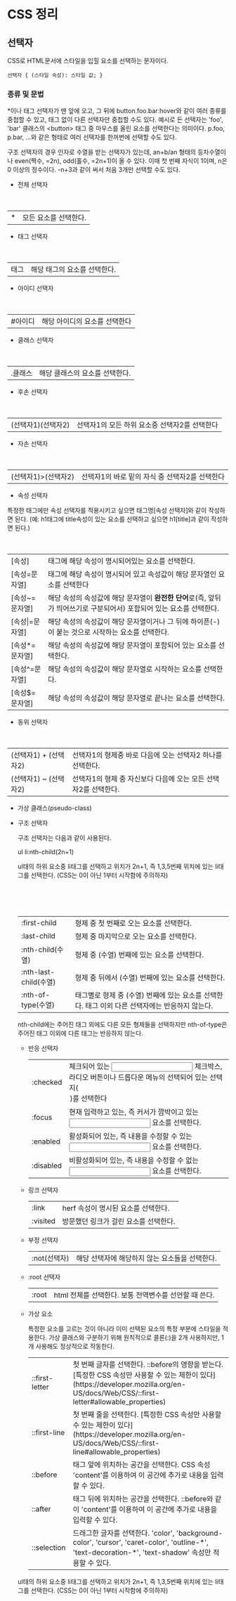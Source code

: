 # CSS 정리

## 선택자

CSS로 HTML문서에 스타일을 입힐 요소를 선택하는 문자이다.

```
선택자 { (스타일 속성): 스타일 값; }
```

### 종류 및 문법

*이나 태그 선택자가 맨 앞에 오고, 그 뒤에 button.foo.bar:hover와 같이 여러 종류를 중첩할 수 있고, 태그 없이 다른 선택자만 중첩할 수도 있다. 예시로 든 선택자는 'foo', 'bar' 클래스의 \<button\> 태그 중 마우스를 올린 요소를 선택한다는 의미이다. p.foo, p.bar, ...와 같은 형태로 여러 선택자를 한꺼번에 선택할 수도 있다.

구조 선택자의 경우 인자로 수열을 받는 선택자가 있는데, an+b/an 형태의 등차수열이나 even(짝수, =2n), odd(홀수, =2n+1)이 올 수 있다. 이때 첫 번째 자식이 1이며, n은 0 이상의 정수이다. -n+3과 같이 써서 처음 3개만 선택할 수도 있다.

- 전체 선택자
<table>
　　<tr>
　　　　<td>*</td>
　　　　<td>모든 요소를 선택한다.</td>
　　</tr>
</table>

- 태그 선택자
<table>
　　<tr>
　　　　<td>태그</td>
　　　　<td>해당 태그의 요소를 선택한다.</td>
　　</tr>
</table>

- 아이디 선택자
<table>
　　<tr>
　　　　<td>#아이디</td>
　　　　<td>해당 아이디의 요소를 선택한다</td>
　　</tr>
</table>

- 클래스 선택자
<table>
　　<tr>
　　　　<td>.클래스</td>
　　　　<td>해당 클래스의 요소를 선택한다.</td>
　　</tr>
</table>

- 후손 선택자
<table>
　　<tr>
　　　　<td>(선택자1)(선택자2)</td>
　　　　<td>선택자1의 모든 하위 요소중 선택자2를 선택한다</td>
　　</tr>
</table>

- 자손 선택자
<table>
　　<tr>
　　　　<td>(선택자1)>(선택자2)</td>
　　　　<td>선택자1의 바로 밑의 자식 중 선택자2를 선택한다</td>
　　</tr>
</table>

- 속성 선택자

특정한 태그에만 속성 선택자를 적용시키고 싶으면 태그명\[속성 선택자\]와 같이 작성하면 된다. (예: h1태그에 title속성이 있는 요소를 선택하고 싶으면 h1\[title\]과 같이 작성하면 된다.)
<table>
　　<tr>
　　　　<td>[속성]</td>
　　　　<td>태그에 해당 속성이 명시되어있는 요소를 선택한다.</td>
　　</tr>
　　<tr>
　　　　<td>[속성=문자열]</td>
　　　　<td>태그에 해당 속성이 명시되어 있고 속성값이 해당 문자열인 요소를 선택한다</td>
　　</tr>
　　<tr>
　　　　<td>[속성~=문자열]</td>
　　　　<td>해당 속성의 속성값에 해당 문자열이 <b>완전한 단어</b>로(즉, 앞뒤가 띄어쓰기로 구분되어서) 포함되어 있는 요소를 선택한다.</td>
　　</tr>
　　<tr>
　　　　<td>[속성|=문자열]</td>
　　　　<td>해당 속성의 속성값이 해당 문자열이거나 그 뒤에 하이픈(-)이 붙는 것으로 시작하는 요소를 선택한다.</td>
　　</tr>
　　<tr>
　　　　<td>[속성*=문자열]</td>
　　　　<td>해당 속성의 속성값에 해당 문자열이 포함되어 있는 요소를 선택한다.</td>
　　</tr>
　　<tr>
　　　　<td>[속성^=문자열]</td>
　　　　<td>해당 속성의 속성값이 해당 문자열로 시작하는 요소를 선택한다.</td>
　　</tr>
　　<tr>
　　　　<td>[속성$=문자열]</td>
　　　　<td>해당 속성의 속성값이 해당 문자열로 끝나는 요소를 선택한다.</td>
　　</tr>
</table>

- 동위 선택자
<table>
　　<tr>
　　　　<td>(선택자1) + (선택자2)</td>
　　　　<td>선택자1의 형제중 바로 다음에 오는 선택자2 하나를 선택한다.</td>
　　</tr>
　　<tr>
　　　　<td>(선택자1) ~ (선택자2)</td>
　　　　<td>선택자1의 형제 중 자신보다 다음에 오는 모든 선택자2를 선택한다.</td>
　　</tr>
</table>

- 가상 클래스(pseudo-class)

- 구조 선택자
	
	구조 선택자는 다음과 같이 사용된다.

	ul li:nth-child(2n+1) 

	ul태의 하위 요소중 li태그를 선택하고 위치가 2n+1, 즉 1,3,5번째 위치에 있는 li태그를 선택한다. (CSS는 0이 아닌 1부터 시작함에 주의하자)
	<table>
　　    	   <tr>
　　　　	        <td>:first-child</td>
　　　　	        <td>형제 중 첫 번째로 오는 요소를 선택한다.</td>
　　   	   </tr>
　　   	   <tr>
　　　　 	       <td>:last-child</td>
　　　　	        <td>형제 중 마지막으로 오는 요소를 선택한다.</td>
　　    	   </tr>
　　    	   <tr>
　　　　 	       <td>:nth-child(수열)</td>
　　　　 	       <td>형제 중 (수열) 번째에 있는 요소를 선택한다.</td>
　　     	   </tr>
　　    	   <tr>
　　　　 	       <td>:nth-last-child(수열)</td>
　　　　 	       <td>형제 중 뒤에서 (수열) 번째에 있는 요소를 선택한다.</td>
　　     	   </tr>
　　     	   <tr>
　　　　  	      <td>:nth-of-type(수열)</td>
　　　　   	     <td>태그별로 형제 중 (수열) 번째에 있는 요소를 선택한다. 태그 이외 다른 선택자에는 반응하지 않는다.</td>
　　       	   </tr>
　　   	 </table>

nth-child에는 주어진 태그 외에도 다른 모든 형제들을 선택하지만 nth-of-type은 주어진 태그 이외에 다른 태그는 반응하지 않는다.

- 반응 선택자
	
	<table>
		<tr>
			<td>:checked</td>
			<td>체크되어 있는 <input> 체크박스, 라디오 버튼이나 드롭다운 메뉴의 선택되어 있는 선택지(<option>)를 선택한다</td>
		</tr>
		<tr>
			<td>:focus</td>
			<td>현재 입력하고 있는, 즉 커서가 깜박이고 있는 <input> 요소를 선택한다.</td>
		</tr>
		<tr>
			<td>:enabled</td>
			<td>활성화되어 있는, 즉 내용을 수정할 수 있는 <input> 요소를 선택한다.</td>
		</tr>
		<tr>
			<td>:disabled</td>
			<td>비활성화되어 있는, 즉 내용을 수정할 수 없는 <input> 요소를 선택한다.</td>
		</tr>
	</table>

- 링크 선택자

	<table>
		<tr>
			<td>:link</td>
			<td>herf 속성이 명시된 <a>요소를 선택한다.</td>
		</tr>
		<tr>
			<td>:visited</td>
			<td>방문했던 링크가 걸린 <a> 요소를 선택한다.</td>
		</tr>
	</table>
	
- 부정 선택자

	<table>
		<tr>
			<td>:not(선택자)</td>
			<td>해당 선택자에 해당하지 않는 요소들을 선택한다.</td>
		</tr>
	</table>

- :root 선택자

	<table>
		<tr>
			<td>:root</td>
			<td>html 전체를 선택한다. 보통 전역변수를 선언할 때 쓴다.</td>
		</tr>
	</table>

- 가상 요소
	
	특정한 요소를 고르는 것이 아니라 이미 선택된 요소의 특정 부분에 스타일을 적용한다. 가상 클래스와 구분하기 위해 원칙적으로 콜론(:)을 2개 사용하지만, 1개 사용해도 정상적으로 작동한다.

	<table>
		<tr>
			<td>::first-letter</td>
			<td>첫 번째 글자를 선택한다. ::before의 영향을 받는다. [특정한 CSS 속성만 사용할 수 있는 제한이 있다](https://developer.mozilla.org/en-US/docs/Web/CSS/::first-letter#allowable_properties)</td>
		</tr>
		<tr>
			<td>::first-line</td>
			<td>첫 번째 줄을 선택한다. [특정한 CSS 속성만 사용할 수 있는 제한이 있다](https://developer.mozilla.org/en-US/docs/Web/CSS/::first-line#allowable_properties)</td>
		</tr>
		<tr>
			<td>::before</td>
			<td>태그 앞에 위치하는 공간을 선택한다. CSS 속성 'content'를 이용하여 이 공간에 추가로 내용을 입력할 수 있다.</td>
		</tr>
		<tr>
			<td>::after</td>
			<td>태그 뒤에 위치하는 공간을 선택한다. ::before와 같이 'content'를 이용하여 이 공간에 추가로 내용을 입력할 수 있다.</td>
		</tr>
		<tr>
			<td>::selection</td>
			<td>드래그한 글자를 선택한다. 'color', 'background-color', 'cursor', 'caret-color', 'outline-*', 'text-decoration-*', 'text-shadow' 속성만 적용할 수 있다.</td>
		</tr>
	</table>		
ul태의 하위 요소중 li태그를 선택하고 위치가 2n+1, 즉 1,3,5번째 위치에 있는 li태그를 선택한다. (CSS는 0이 아닌 1부터 시작함에 주의하자)
